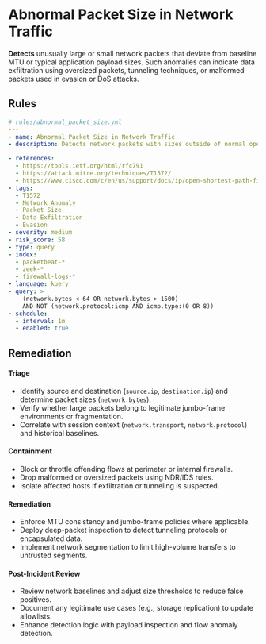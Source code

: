 # Abnormal Packet Size in Network Traffic

**Detects** unusually large or small network packets that deviate from baseline MTU or typical application payload sizes. Such anomalies can indicate data exfiltration using oversized packets, tunneling techniques, or malformed packets used in evasion or DoS attacks.



## Rules

```yaml
# rules/abnormal_packet_size.yml
---
- name: Abnormal Packet Size in Network Traffic
- description: Detects network packets with sizes outside of normal operational thresholds (e.g., < 64 bytes or > 1500 bytes) which may indicate data exfiltration, tunneling, or malformed-packet attacks.

- references:
  - https://tools.ietf.org/html/rfc791
  - https://attack.mitre.org/techniques/T1572/
  - https://www.cisco.com/c/en/us/support/docs/ip/open-shortest-path-first-ospf/13684-12.html
- tags:
  - T1572
  - Network Anomaly
  - Packet Size
  - Data Exfiltration
  - Evasion
- severity: medium
- risk_score: 58
- type: query
- index:
  - packetbeat-*
  - zeek-*
  - firewall-logs-*
- language: kuery
- query: >
    (network.bytes < 64 OR network.bytes > 1500)
    AND NOT (network.protocol:icmp AND icmp.type:(0 OR 8))
- schedule:
  - interval: 1m
  - enabled: true
```

## Remediation
#### Triage

- Identify source and destination (`source.ip`, `destination.ip`) and determine packet sizes (`network.bytes`).
- Verify whether large packets belong to legitimate jumbo-frame environments or fragmentation.
- Correlate with session context (`network.transport`, `network.protocol`) and historical baselines.

#### Containment

- Block or throttle offending flows at perimeter or internal firewalls.
- Drop malformed or oversized packets using NDR/IDS rules.
- Isolate affected hosts if exfiltration or tunneling is suspected.

#### Remediation

- Enforce MTU consistency and jumbo-frame policies where applicable.
- Deploy deep-packet inspection to detect tunneling protocols or encapsulated data.
- Implement network segmentation to limit high-volume transfers to untrusted segments.

#### Post-Incident Review

- Review network baselines and adjust size thresholds to reduce false positives.
- Document any legitimate use cases (e.g., storage replication) to update allowlists.
- Enhance detection logic with payload inspection and flow anomaly detection.  
